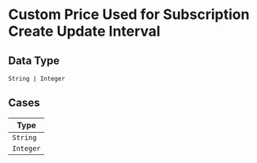 
# Custom Price Used for Subscription Create Update Interval

## Data Type

`String | Integer`

## Cases

| Type |
|  --- |
| `String` |
| `Integer` |

